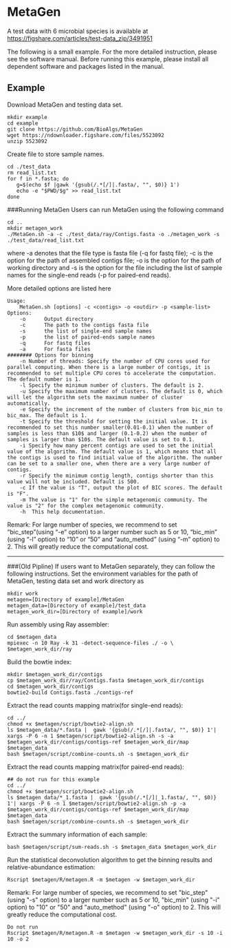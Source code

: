 # MetaGen
A test data with 6 microbial species is available at https://figshare.com/articles/test-data_zip/3491951

The following is a small example. For the more detailed instruction, please see the software manual. Before running this example, please install all dependent software and packages listed in the manual.


## Example 

Download MetaGen and testing data set.
```shellscript
mkdir example
cd example
git clone https://github.com/BioAlgs/MetaGen
wget https://ndownloader.figshare.com/files/5523092
unzip 5523092
```

Create file to store sample names.
```shellscript
cd ./test_data
rm read_list.txt
for f in *.fasta; do 
   g=$(echo $f |gawk '{gsub(/.*[/]|.fasta/, "", $0)} 1')
   echo -e "$PWD/$g" >> read_list.txt
done
```

###Running MetaGen
Users can run MetaGen using the following command
```shellscript
cd ..
mkdir metagen_work
./MetaGen.sh -a -c ./test_data/ray/Contigs.fasta -o ./metagen_work -s ./test_data/read_list.txt 
```

where -a denotes that the file type is fasta file (-q for fastq file); -c is the option for the path of assembled contigs file; -o is the option for the path of working directory and -s is the option for the file including the list of sample names for the single-end reads (-p for paired-end reads).

More detailed options are listed here
```shellscript
Usage:
    MetaGen.sh [options] -c <contigs> -o <outdir> -p <sample-list>
Options:
	-o      Output directory
	-c      The path to the contigs fasta file
    -s      the list of single-end sample names
    -p      the list of paired-ends sample names
    -q      For fastq files
    -a      For fasta files
######## Options for binning
	-n Number of threads: Specify the number of CPU cores used for parallel computing. When there is a large number of contigs, it is recommended to set multiple CPU cores to accelerate the computation. The default number is 1.
	-l Specify the minimum number of clusters. The default is 2.
	-u Specify the maximum number of clusters. The default is 0, which will let the algorithm sets the maximum number of cluster automatically.
	-e Specify the increment of the number of clusters from bic_min to bic_max. The default is 1.
	-t Specify the threshold for setting the initial value. It is recommended to set this number smaller(0.01-0.1) when the number of samples is less than $10$ and larger (0.1-0.2) when the number of samples is larger than $10$. The default value is set to 0.1.
	-i Specify how many percent contigs are used to set the initial value of the algorithm. The default value is 1, which means that all the contigs is used to find initial value of the algorithm. The number can be set to a smaller one, when there are a very large number of contigs.
	-r Specify the minimum contig length, contigs shorter than this value will not be included. Default is 500.
	-c If the value is "T", output the plot of BIC scores. The default is "F".
	-m The value is "1" for the simple metagenomic community. The value is "2" for the complex metagenomic community.
    -h  This help documentation.
```

Remark: For large number of species, we recommend to set “bic_step”(using “-e” option) to a larger number such as 5 or 10, “bic_min” (using “-l” option) to “10” or “50” and “auto_method” (using “-m” option) to 2. This will greatly reduce the computational cost.




---
###(Old Pipline) 
If users want to MetaGen separately, they can follow the following instructions.
Set the environment variables for the path of MetaGen, testing data set and work directory as
```shellscript
mkdir work
metagen=[Directory of example]/MetaGen
metagen_data=[Directory of example]/test_data 
metagen_work_dir=[Directory of example]/work
```

Run assembly using Ray assembler:
```shellscript
cd $metagen_data 
mpiexec -n 10 Ray -k 31 -detect-sequence-files ./ -o \ $metagen_work_dir/ray
```

Build the bowtie index:
```shellscript
mkdir $metagen_work_dir/contigs
cp $metagen_work_dir/ray/Contigs.fasta $metagen_work_dir/contigs
cd $metagen_work_dir/contigs
bowtie2-build Contigs.fasta ./contigs-ref
```

Extract the read counts mapping matrix(for single-end reads):
```shellscript
cd ../ 
chmod +x $metagen/script/bowtie2-align.sh 
ls $metagen_data/*.fasta |  gawk '{gsub(/.*[/]|.fasta/, "", $0)} 1'| xargs -P 6 -n 1 $metagen/script/bowtie2-align.sh -s -a $metagen_work_dir/contigs/contigs-ref $metagen_work_dir/map $metagen_data
bash $metagen/script/combine-counts.sh -s $metagen_work_dir
```

Extract the read counts mapping matrix(for paired-end reads):
```shellscript
## do not run for this example
cd ../ 
chmod +x $metagen/script/bowtie2-align.sh 
ls $metagen_data/*_1.fasta |  gawk '{gsub(/.*[/]|_1.fasta/, "", $0)} 1'| xargs -P 6 -n 1 $metagen/script/bowtie2-align.sh -p -a $metagen_work_dir/contigs/contigs-ref $metagen_work_dir/map $metagen_data
bash $metagen/script/combine-counts.sh -s $metagen_work_dir
```

Extract the summary information of each sample:
```shellscript
bash $metagen/script/sum-reads.sh -s $metagen_data $metagen_work_dir
```

Run the statistical deconvolution algorithm to get the binning results and relative-abundance estimation:
```shellscript
Rscript $metagen/R/metagen.R -m $metagen -w $metagen_work_dir
```
Remark: For large number of species, we recommend to set "bic_step"(using "-s" option) to a larger number such as 5 or 10,  "bic_min" (using "-i" option) to "10" or "50" and "auto_method" (using "-o" option) to 2. This will greatly reduce the computational cost.
```shellscript
Do not run
Rscript $metagen/R/metagen.R -m $metagen -w $metagen_work_dir -s 10 -i 10 -o 2
```
